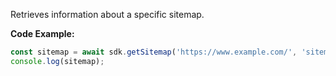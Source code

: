 Retrieves information about a specific sitemap.

**Code Example:**

```typescript
const sitemap = await sdk.getSitemap('https://www.example.com/', 'sitemap.xml');
console.log(sitemap);
```